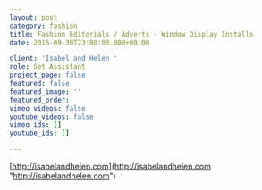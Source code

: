 ```yaml
---
layout: post
category: fashion
title: Fashion Editorials / Adverts - Window Display Installs
date: 2016-09-30T23:00:00.000+00:00

client: 'Isabel and Helen '
role: Set Assistant
project_page: false
featured: false
featured_image: ''
featured_order: 
vimeo_videos: false
youtube_videos: false
vimeo_ids: []
youtube_ids: []

---
```

[http://isabelandhelen.com](http://isabelandhelen.com "http://isabelandhelen.com")
